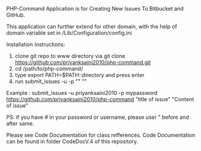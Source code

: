 PHP-Command Application is for Creating New Issues To Bitbucket and GitHub.

This application can further extend for other domain, with the help of domain 
variable set in /Lib/Configuration/config.ini

Installation Instructions:

1. clone git repo to www directory via git clone https://github.com/priyanksaini2010/php-command.git
2. cd /path/to/php-command/
3. type export PATH=$PATH::directory and press enter
4. run submit_issues -u <username> -p <password> <repo url> "<issue title>" "<issue body>"

Example : submit_issues -u priyanksaini2010 -p mypassword https://github.com/priyanksaini2010/php-command "title of issue" "Content of issue"

PS: if you have # in your password or username, please user " before and after same.


Please see Code Documentation for class refferences.
Code Documentation can be found in folder CodeDocV.4 of this repository.


